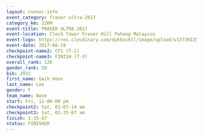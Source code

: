 ```yaml
---
layout: runner-info 
event_category: fraser-ultra-2017 
category_km: 22KM 
event-title: FRASER ULTRA 2017 
event-location: Clock Tower Fraser Hill Pahang Malaysia 
event-logo: https://res.cloudinary.com/dykbosktl/image/upload/v1573613535/Logo/logo_mfst7w.jpg 
event-date: 2017-08-19 
checkpoint-name2: CP1 (T-2) 
checkpoint-name3: FINISH (T-3) 
overall_rank: 120
gender_rank: 28
bib: 2932
first_name: Gaik Hoon
last_name: Lee
gender: F
team_name: None
start: Fri, 11-00-00 pm
checkpoint2: Sat, 01-07-14 am
checkpoint3: Sat, 02-35-07 am
finish: 3-35-07
status: FINISHER
---
```

